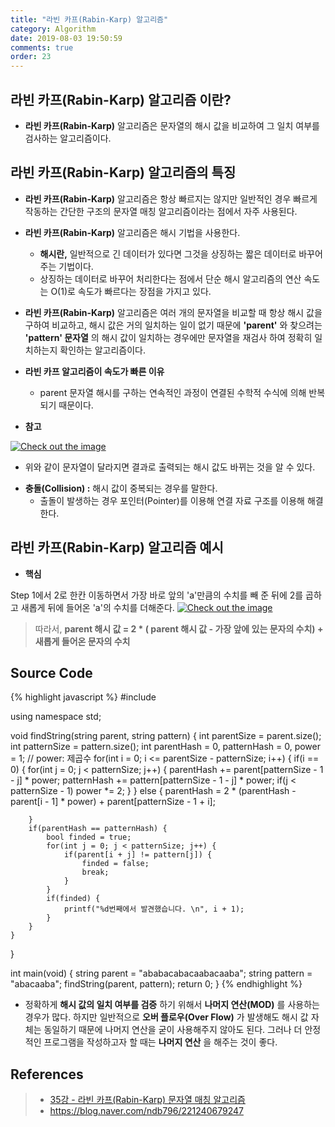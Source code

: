 ```yaml
---
title: "라빈 카프(Rabin-Karp) 알고리즘"
category: Algorithm
date: 2019-08-03 19:50:59
comments: true
order: 23
---
```



## 라빈 카프(Rabin-Karp) 알고리즘 이란?
* __라빈 카프(Rabin-Karp)__ 알고리즘은 문자열의 해시 값을 비교하여 그 일치 여부를 검사하는 알고리즘이다.





## 라빈 카프(Rabin-Karp) 알고리즘의 특징
* __라빈 카프(Rabin-Karp)__ 알고리즘은 항상 빠르지는 않지만 일반적인 경우 빠르게 작동하는 간단한 구조의 문자열 매칭 알고리즘이라는 점에서 자주 사용된다.
* __라빈 카프(Rabin-Karp)__ 알고리즘은 해시 기법을 사용한다.
  + __해시란,__ 일반적으로 긴 데이터가 있다면 그것을 상징하는 짧은 데이터로 바꾸어주는 기법이다.
  + 상징하는 데이터로 바꾸어 처리한다는 점에서 단순 해시 알고리즘의 연산 속도는 O(1)로 속도가 빠르다는 장점을 가지고 있다.
* __라빈 카프(Rabin-Karp)__ 알고리즘은 여러 개의 문자열을 비교할 때 항상 해시 값을 구하여 비교하고, 해시 값은 거의 일치하는 일이 없기 때문에 __'parent'__ 와 찾으려는 __'pattern' 문자열__ 의 해시 값이 일치하는 경우에만 문자열을 재검사 하여 정확히 일치하는지 확인하는 알고리즘이다. 

* __라빈 카프 알고리즘이 속도가 빠른 이유__
  + parent 문자열 해시를 구하는 연속적인 과정이 연결된 수학적 수식에 의해 반복되기 때문이다.

* __참고__

<a href="{{ site.baseurl }}{{ site.algorithm_img }}/rabinkarp_hash.JPG" data-lightbox="falcon9-large" data-title="Check out the image">
  <img src="{{ site.baseurl }}{{ site.algorithm_img }}/rabinkarp_hash.JPG" title="Check out the image">
</a>

* 위와 같이 문자열이 달라지면 결과로 출력되는 해시 값도 바뀌는 것을 알 수 있다.
+ __충돌(Collision) :__ 해시 값이 중복되는 경우를 말한다.
  - 출돌이 발생하는 경우 포인터(Pointer)를 이용해 연결 자료 구조를 이용해 해결한다.




## 라빈 카프(Rabin-Karp) 알고리즘 예시
* __핵심__

Step 1에서 2로 한칸 이동하면서 가장 바로 앞의 'a'만큼의 수치를 빼 준 뒤에 2를 곱하고 새롭게 뒤에 들어온 'a'의 수치를 더해준다. 
<a href="{{ site.baseurl }}{{ site.algorithm_img }}/rabinkarp_1.JPG" data-lightbox="falcon9-large" data-title="Check out the image">
  <img src="{{ site.baseurl }}{{ site.algorithm_img }}/rabinkarp_1.JPG" title="Check out the image">
</a>

> 따라서, __parent 해시 값 = 2 * ( parent 해시 값 - 가장 앞에 있는 문자의 수치) + 새롭게 들어온 문자의 수치__

## Source Code
{% highlight javascript %}
#include <iostream>

using namespace std; 

void findString(string parent, string pattern) {
	int parentSize = parent.size();
	int patternSize = pattern.size();
	int parentHash = 0, patternHash = 0, power = 1; // power: 제곱수 
	for(int i = 0; i <= parentSize - patternSize; i++) {
		if(i == 0) {
			for(int j = 0; j < patternSize; j++) {
				parentHash += parent[patternSize - 1 - j] * power;
				patternHash += pattern[patternSize - 1 - j] * power;
				if(j < patternSize - 1) power *= 2;
			}
		} else {
			parentHash = 2 * (parentHash - parent[i - 1] * power) + parent[patternSize - 1 + i];
			
		}
		if(parentHash == patternHash) {
			bool finded = true;
			for(int j = 0; j < patternSize; j++) {
				if(parent[i + j] != pattern[j]) {
					finded = false;
					break;
				}
			}
			if(finded) {
				printf("%d번째에서 발견했습니다. \n", i + 1);
			}
		}
	}
	
}

int main(void) {
	string parent = "ababacabacaabacaaba";
	string pattern = "abacaaba";
	findString(parent, pattern);
	return 0;
}
{% endhighlight %}

* 정확하게 __해시 값의 일치 여부를 검증__ 하기 위해서 __나머지 연산(MOD)__ 를 사용하는 경우가 많다. 하지만 일반적으로 __오버 플로우(Over Flow)__ 가 발생해도 해시 값 자체는 동일하기 때문에 나머지 연산을 굳이 사용해주지 않아도 된다. 그러나 더 안정적인 프로그램을 작성하고자 할 때는 __나머지 연산__ 을 해주는 것이 좋다.


## References
> * <a href="https://www.youtube.com/watch?v=kJJQJDsjXc8&list=PLRx0vPvlEmdDHxCvAQS1_6XV4deOwfVrz&index=35">35강 - 라빈 카프(Rabin-Karp) 문자열 매칭 알고리즘<a>
> * <a href="https://blog.naver.com/ndb796/221240679247">https://blog.naver.com/ndb796/221240679247<a>